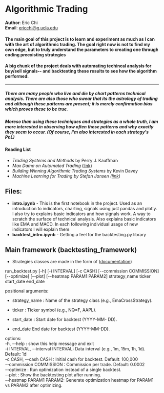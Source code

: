 # Algorithmic Trading

**Author**: Eric Chi  
**Email**: ericchi@g.ucla.edu

#### The main goal of this project is to learn and experiment as much as I can with the art of algorithmic trading. The goal right now is not to find my own edge, but to truly understand the parameters to creating one through coding preexisting strategies
#### A big chunk of the project deals with automating techincal analysis for buy/sell signals-- and backtesting these results to see how the algorithm performed.
---
##### There are many people who live and die by chart patterns technical analysis. There are also those who swear that its the astrology of trading and although these patterns are present; it is merely confirmation bias which proves these to be true.

##### Moreso than using these techniques and strategies as a whole truth, I am more interested in observing how often these patterns and why exactly they seem to occur. (Of course, I'm also interested in each strategy's PnL)

#### Reading List
- *Trading Systems and Methods* by Perry J. Kauffman
- *Max Dama on Automated Trading* ([link](http://isomorphisms.sdf.org/maxdama.pdf))
- *Building Winning Algorithmic Trading Systems* by Kevin Davey
- *Machine Learning for Trading by Stefan Jansen ([link](https://github.com/stefan-jansen/machine-learning-for-trading))* 

## Files:
- __intro.ipynb__ - This is the first notebook in the project. Used as an introduction to indicators, charting, signals using just pandas and plotly. I also try to explains basic indicators and how signals work. A way to scratch the surface of technical analysis. Also explains basic indicators like EMA and MACD. In each following individual usage of new indicators I will explain them
- __backtest_intro.ipynb__ - Getting a feel for the backtesting.py library


## Main framework (backtesting_framework)
- Strategies classes are made in the form of ([documentation](https://kernc.github.io/backtesting.py/doc/backtesting/backtesting.html#gsc.tab=0))

run_backtest.py [-h] [-i INTERVAL] [-c CASH]
                       [--commission COMMISSION]
                       [--optimize] [--plot]
                       [--heatmap PARAM1 PARAM2]
                       strategy_name ticker start_date
                       end_date

positional arguments:
  - strategy_name         : Name of the strategy class (e.g.,
                        EmaCrossStrategy).

  - ticker                : Ticker symbol (e.g., NQ=F, AAPL).
  - start_date            : Start date for backtest (YYYY-MM-
                        DD).
  - end_date              End date for backtest (YYYY-MM-DD).

options:  
  -h, --help            : show this help message and exit  
  -i INTERVAL, --interval INTERVAL: 
                        Data interval (e.g., 1m, 15m, 1h,
                        1d). Default: 1d  
  -c CASH, --cash CASH  : Initial cash for backtest. Default:
                        100,000  
  --commission COMMISSION :
                        Commission per trade. Default:
                        0.0002  
  --optimize            : Run optimization instead of a single
                        backtest.  
  --plot                : Show the backtesting plot after
                        running.  
  --heatmap PARAM1 PARAM2: 
                        Generate optimization heatmap for
                        PARAM1 vs PARAM2 after optimizing.

